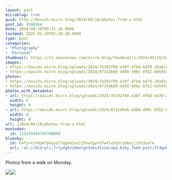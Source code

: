 ```yaml
---
layout: post
microblog: true
guid: http://davids.micro.blog/2024/09/18/photos-from-a.html
post_id: 4348364
date: 2024-09-18T08:11:16-0800
lastmod: 2025-01-29T02:29:20-0800
type: post
categories:
- "Photography"
- "Personal"
thumbnail: https://s3.amazonaws.com/micro.blog/thumbnails/2024/09/18/davidcs.net/0d87af5142002c7748681f8fd0db2ca2.png
images:
- https://davids.micro.blog/uploads/2024/7b392f88-e30f-4fbd-bd78-28a82d36ae34.jpeg
- https://davids.micro.blog/uploads/2024/0715dbd6-d466-490c-8fb2-b0595ea9a0dd.jpeg
photos:
- https://davids.micro.blog/uploads/2024/7b392f88-e30f-4fbd-bd78-28a82d36ae34.jpeg
- https://davids.micro.blog/uploads/2024/0715dbd6-d466-490c-8fb2-b0595ea9a0dd.jpeg
photos_with_metadata:
- url: https://davids.micro.blog/uploads/2024/7b392f88-e30f-4fbd-bd78-28a82d36ae34.jpeg
  width: 0
  height: 0
- url: https://davids.micro.blog/uploads/2024/0715dbd6-d466-490c-8fb2-b0595ea9a0dd.jpeg
  width: 0
  height: 0
url: /2024/09/18/photos-from-a.html
mastodon:
  id: 113159430799708009
bluesky:
  id: bafyreih4pm7p4yyol7qgh43usi23nw7ppfd7w4lw2qhrzebejjih53pele
  url: 'at://did:plc:7rlydg6zzdewlgn3s6s3txid/app.bsky.feed.post/3l4gwbkf6c42u'
---
```

Photos from a walk on Monday.

![](https://davids.micro.blog/uploads/2024/7b392f88-e30f-4fbd-bd78-28a82d36ae34.jpeg)![](https://davids.micro.blog/uploads/2024/0715dbd6-d466-490c-8fb2-b0595ea9a0dd.jpeg)


